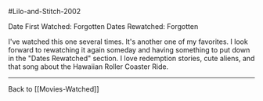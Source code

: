 #Lilo-and-Stitch-2002

Date First Watched:  Forgotten
Dates Rewatched:  Forgotten

I've watched this one several times.  It's another one of my favorites.  I look forward to rewatching it again someday and having something to put down in the "Dates Rewatched" section.  I love redemption stories, cute aliens, and that song about the Hawaiian Roller Coaster Ride.

---
Back to [[Movies-Watched]]